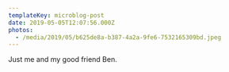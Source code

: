 ```yaml
---
templateKey: microblog-post
date: 2019-05-05T12:07:56.000Z
photos:
  - /media/2019/05/b625de8a-b387-4a2a-9fe6-7532165309bd.jpeg
---
```


Just me and my good friend Ben.
